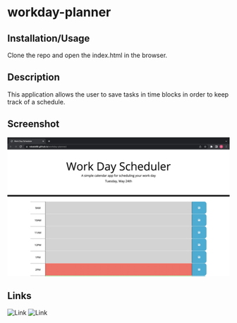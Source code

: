 # workday-planner

## Installation/Usage

Clone the repo and open the index.html in the browser.

## Description

This application allows the user to save tasks in time blocks in order to keep track of a schedule.

## Screenshot

![screenshot](dayplanner.jpg)

## Links

![Link](https://github.com/Robala98/workday-planner)
![Link](https://robala98.github.io/workday-planner/)
